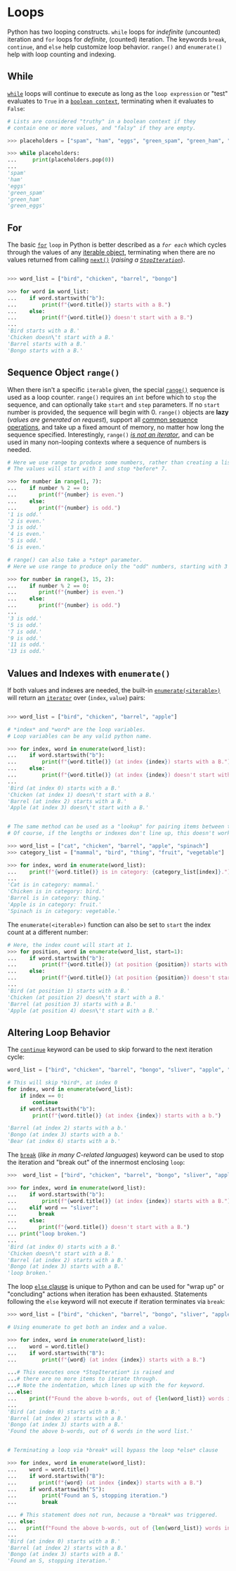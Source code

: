 # Loops

Python has two looping constructs.
`while` loops for _indefinite_ (uncounted) iteration and `for` loops for _definite_, (counted) iteration.
The keywords `break`, `continue`, and `else` help customize loop behavior.
`range()` and `enumerate()` help with loop counting and indexing.

## While

[`while`][while statement] loops will continue to execute as long as the `loop expression` or "test" evaluates to `True` in a [`boolean context`][truth value testing], terminating when it evaluates to `False`:

```python
# Lists are considered "truthy" in a boolean context if they
# contain one or more values, and "falsy" if they are empty.

>>> placeholders = ["spam", "ham", "eggs", "green_spam", "green_ham", "green_eggs"]

>>> while placeholders:
...     print(placeholders.pop(0))
...
'spam'
'ham'
'eggs'
'green_spam'
'green_ham'
'green_eggs'
```

## For

The basic [`for`][for statement] `loop` in Python is better described as a _`for each`_ which cycles through the values of any [iterable object][iterable], terminating when there are no values returned from calling [`next()`][next built-in] (_raising a [`StopIteration`][stopiteration]_).

```python

>>> word_list = ["bird", "chicken", "barrel", "bongo"]

>>> for word in word_list:
...    if word.startswith("b"):
...        print(f"{word.title()} starts with a B.")
...    else:
...        print(f"{word.title()} doesn't start with a B.")
...
'Bird starts with a B.'
'Chicken doesn\'t start with a B.'
'Barrel starts with a B.'
'Bongo starts with a B.'
```


## Sequence Object `range()`

When there isn't a specific `iterable` given, the special [`range()`][range] sequence is used as a loop counter.
`range()` requires an `int` before which to `stop` the sequence, and can optionally take `start` and `step` parameters.
If no `start` number is provided, the sequence will begin with 0.
`range()` objects are **lazy** (_values are generated on request_), support all [common sequence operations][common sequence operations], and take up a fixed amount of memory, no matter how long the sequence specified.
Interestingly, `range()` [_is not an iterator_][range is not an iterator], and can be used in many non-looping contexts where a sequence of numbers is needed.


```python
# Here we use range to produce some numbers, rather than creating a list of them in memory.
# The values will start with 1 and stop *before* 7.

>>> for number in range(1, 7):
...    if number % 2 == 0:
...       print(f"{number} is even.")
...    else:
...       print(f"{number} is odd.")
'1 is odd.'
'2 is even.'
'3 is odd.'
'4 is even.'
'5 is odd.'
'6 is even.'

# range() can also take a *step* parameter.
# Here we use range to produce only the "odd" numbers, starting with 3 and stopping *before* 15.

>>> for number in range(3, 15, 2):
...    if number % 2 == 0:
...       print(f"{number} is even.")
...    else:
...       print(f"{number} is odd.")
...
'3 is odd.'
'5 is odd.'
'7 is odd.'
'9 is odd.'
'11 is odd.'
'13 is odd.'
```


## Values and Indexes with `enumerate()`

If both values and indexes are needed, the built-in [`enumerate(<iterable>)`][enumerate] will return an [`iterator`][iterator] over (`index`, `value`) pairs:

```python

>>> word_list = ["bird", "chicken", "barrel", "apple"]

# *index* and *word* are the loop variables.
# Loop variables can be any valid python name.

>>> for index, word in enumerate(word_list):
...    if word.startswith("b"):
...        print(f"{word.title()} (at index {index}) starts with a B.")
...    else:
...        print(f"{word.title()} (at index {index}) doesn't start with a B.")
...
'Bird (at index 0) starts with a B.'
'Chicken (at index 1) doesn\'t start with a B.'
'Barrel (at index 2) starts with a B.'
'Apple (at index 3) doesn\'t start with a B.'


# The same method can be used as a "lookup" for pairing items between two lists.
# Of course, if the lengths or indexes don't line up, this doesn't work.

>>> word_list = ["cat", "chicken", "barrel", "apple", "spinach"]
>>> category_list = ["mammal", "bird", "thing", "fruit", "vegetable"]

>>> for index, word in enumerate(word_list):
...    print(f"{word.title()} is in category: {category_list[index]}.")
...
'Cat is in category: mammal.'
'Chicken is in category: bird.'
'Barrel is in category: thing.'
'Apple is in category: fruit.'
'Spinach is in category: vegetable.'
```

The `enumerate(<iterable>)` function can also be set to `start` the index count at a different number:


```python
# Here, the index count will start at 1.
>>> for position, word in enumerate(word_list, start=1):
...    if word.startswith("b"):
...        print(f"{word.title()} (at position {position}) starts with a B.")
...    else:
...        print(f"{word.title()} (at position {position}) doesn't start with a B.")
...
'Bird (at position 1) starts with a B.'
'Chicken (at position 2) doesn\'t start with a B.'
'Barrel (at position 3) starts with a B.'
'Apple (at position 4) doesn\'t start with a B.'
```


## Altering Loop Behavior

The [`continue`][continue statement] keyword can be used to skip forward to the next iteration cycle:

```python
word_list = ["bird", "chicken", "barrel", "bongo", "sliver", "apple", "bear"]

# This will skip *bird*, at index 0
for index, word in enumerate(word_list):
    if index == 0:
        continue
    if word.startswith("b"):
        print(f"{word.title()} (at index {index}) starts with a b.")

'Barrel (at index 2) starts with a b.'
'Bongo (at index 3) starts with a b.'
'Bear (at index 6) starts with a b.'
```


The [`break`][break statement] (_like in many C-related languages_) keyword can be used to stop the iteration and "break out" of the innermost enclosing `loop`:

```python
>>>  word_list = ["bird", "chicken", "barrel", "bongo", "sliver", "apple"]

>>> for index, word in enumerate(word_list):
...    if word.startswith("b"):
...        print(f"{word.title()} (at index {index}) starts with a B.")
...    elif word == "sliver":
...       break
...    else:
...       print(f"{word.title()} doesn't start with a B.")
... print("loop broken.")
...
'Bird (at index 0) starts with a B.'
'Chicken doesn\'t start with a B.'
'Barrel (at index 2) starts with a B.'
'Bongo (at index 3) starts with a B.'
'loop broken.'
```


The loop [`else` clause][loop else] is unique to Python and can be used for "wrap up" or "concluding" actions when iteration has been exhausted.
 Statements following the `else` keyword will not execute if iteration terminates via `break`:


```python
>>> word_list = ["bird", "chicken", "barrel", "bongo", "sliver", "apple"]

# Using enumerate to get both an index and a value.

>>> for index, word in enumerate(word_list):
...    word = word.title()
...    if word.startswith("B"):
...        print(f"{word} (at index {index}) starts with a B.")

...# This executes once *StopIteration* is raised and 
...# there are no more items to iterate through.
...# Note the indentation, which lines up with the for keyword.
...else:
...    print(f"Found the above b-words, out of {len(word_list)} words in the word list.")
...
'Bird (at index 0) starts with a B.'
'Barrel (at index 2) starts with a B.'
'Bongo (at index 3) starts with a B.'
'Found the above b-words, out of 6 words in the word list.'


# Terminating a loop via *break* will bypass the loop *else* clause

>>> for index, word in enumerate(word_list):
...    word = word.title()
...    if word.startswith("B"):
...       print(f"{word} (at index {index}) starts with a B.")
...    if word.startswith("S"):
...        print("Found an S, stopping iteration.")
...        break

... # This statement does not run, because a *break* was triggered.
... else:
...   print(f"Found the above b-words, out of {len(word_list)} words in the word list.")
...
'Bird (at index 0) starts with a B.'
'Barrel (at index 2) starts with a B.'
'Bongo (at index 3) starts with a B.'
'Found an S, stopping iteration.'
```

[loop else]: https://docs.python.org/3/tutorial/controlflow.html#break-and-continue-statements-and-else-clauses-on-loops
[range]: https://docs.python.org/3/library/stdtypes.html#range
[break statement]: https://docs.python.org/3/reference/simple_stmts.html#the-break-statement
[continue statement]: https://docs.python.org/3/reference/simple_stmts.html#the-continue-statement
[while statement]: https://docs.python.org/3/reference/compound_stmts.html#the-while-statement
[truth value testing]: https://docs.python.org/3/library/stdtypes.html#truth-value-testing
[enumerate]: https://docs.python.org/3/library/functions.html#enumerate
[iterator]: https://docs.python.org/3/glossary.html#term-iterator
[common sequence operations]: https://docs.python.org/3/library/stdtypes.html#common-sequence-operations
[range is not an iterator]: https://treyhunner.com/2018/02/python-range-is-not-an-iterator/
[for statement]: https://docs.python.org/3/reference/compound_stmts.html#for
[iterable]: https://docs.python.org/3/glossary.html#term-iterable
[next built-in]: https://docs.python.org/3/library/functions.html#next
[stopiteration]: https://docs.python.org/3/library/exceptions.html#StopIteration
